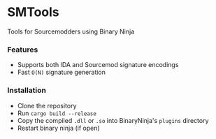 # SMTools
 Tools for Sourcemodders using Binary Ninja

### Features
- Supports both IDA and Sourcemod signature encodings
- Fast `O(N)` signature generation

### Installation

- Clone the repository
- Run `cargo build --release`
- Copy the compiled `.dll` or `.so` into BinaryNinja's `plugins` directory
- Restart binary ninja (if open)
